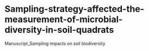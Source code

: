 # Sampling-strategy-affected-the-measurement-of-microbial-diversity-in-soil-quadrats
Manuscript_Sampling impacts on soil biodiversity
